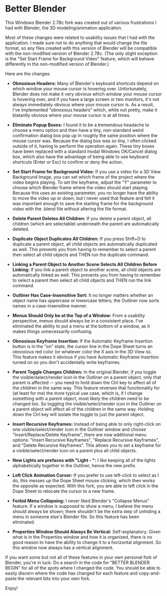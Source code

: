 Better Blender
==============

This Windows Blender 2.78c fork was created out of various frustrations I had with Blender, the 3D modeling/animation application.

Most of these changes were related to usability issues that I had with the application. I made sure not to do anything that would change the file format, so any files created with this version of Blender will be compatible with the non-modified version of Blender 2.78c. (The only slight exception is the "Set Start Frame for Background Video" feature, which will behave differently in the non-modified version of Blender.)

Here are the changes:

* **Obnoxious Headers:** Many of Blender's keyboard shortcuts depend on which window your mouse cursor is hovering over. Unfortunately, Blender does not make it very obvious which window your mouse cursor is hovering over, and if you have a large screen or two monitors, it's not always immediately obvious where your mouse cursor is. As a result, I've implemented "obnoxious headers" which, while not pretty, make it blatantly obvious where your mouse cursor is at all times.

* **Eliminate Popup Boxes:** I found it to be a tremendous headache to choose a menu option and then have a tiny, non-standard weird confirmation dialog box pop up in roughly the same position where the mouse cursor was. Because the dialog box was so tiny, I often clicked outside of it, having to perform the operation again. These tiny boxes have been replaced with a standard modal Windows OK/Cancel dialog box, which also have the advantage of being able to use keyboard shortcuts (Enter or Esc) to confirm or deny the action. 

* **Set Start Frame for Background Video:** If you use a video for a 3D View Background Image, you can set which frame of the project where the video begins playing. To set the keyframe, adjust the "Y" parameter to choose which Blender frame where the video should start playing. Because this uses an existing parameter, you no longer have the ability to move the video up or down, but I never used that feature and felt it was important enough to save the starting frame for the background video with the .blend file without altering the file format.

* **Delete Parent Deletes All Children:** If you delete a parent object, all children (which are selectable) underneath the parent are automatically deleted. 

* **Duplicate Object Duplicates All Children:** If you press Shift+D to duplicate a parent object, all child objects are automatically duplicated as well. This prevents you from having to remember to select a parent then select all child objects and THEN run the duplicate command.

* **Linking a Parent Object to Another Scene Selects All Children Before Linking:** If you link a parent object to another scene, all child objects are automatically linked as well. This prevents you from having to remember to select a parent then select all child objects and THEN run the link command.

* **Outliner Has Case-Insensitive Sort:** It no longer matters whether an object name has uppercase or lowercase letters; the Outliner now sorts names in a case-insensitive manner.

* **Menus Should Only be at the Top of a Window:** From a usability perspective, menus should always be in a consistent place. I've eliminated the ability to put a menu at the bottom of a window, as it makes things unnecessarily confusing.

* **Obnoxious Keyframe Insertion:** If the Automatic Keyframe Insertion button is in the "on" state, the cursor line in the Dope Sheet turns an obnoxious red color (or whatever color the X axis in the 3D View is). This feature makes it obvious if you have Automatic Keyframe Insertion turned on so you don't accidentally write keyframes.

* **Parent Toggle Changes Children:** In the original Blender, if you toggle the visible/select/render icon in the Outliner on a parent object, only that parent is affected -- you need to hold down the Ctrl key to affect all of the children in the same way. This feature reverses that functionality for (at least for me) the more typical use case, which is, if I change something with a parent object, most likely the children need to be changed too. So toggling the visible/select/render icon in the Outliner on a parent object will affect all of the children in the same way. Holding down the Ctrl key will isolate the toggle to just the parent object.

* **Insert Recursive Keyframes:** Instead of being able to only right-click on one visible/select/render icon in the Outliner window and choose "Insert/Replace/Delete Keyframe", there are now additional menu options: "Insert Recursive Keyframes", "Replace Recursive Keyframes", and "Delete Recursive Keyframes". This allows you to set a keyframe for a visible/select/render icon on a parent plus all child objects.

* **New Lights are prefaces with "Light - ":** I like keeping all of the lights alphabetically together in the Outliner, hence the new prefix.

* **Left Click Animation Cursor:** If you prefer to use left-click to select as I do, this messes up the Dope Sheet mouse clicking, which then works the opposite as expected. With this fork, you are able to left click in the Dope Sheet to relocate the cursor to a new frame.

* **Forbid Menu Collapsing:** I never liked Blender's "Collapse Menus" feature. If a window is supposed to show a menu, I believe the menu should always be shown; there shouldn't be the extra step of unhiding a menu in someone else's Blender file. So this feature has been eliminated.

* **Properties Window Should Always Be Vertical:** Self-explanatory. Given what is in the Properties window and how it is organized, there is no good reason to have the ability to change it to a horizontal alignment. So this window now always has a vertical alignment.

If you want some but not all of these features in your own personal fork of Blender, you're in luck. Do a search in the code for "BETTER BLENDER BEGIN" for all of the spots where I changed the code. You should be able to easily discern where the code has changed for each feature and copy-and-paste the relevant bits into your own fork.

Enjoy!